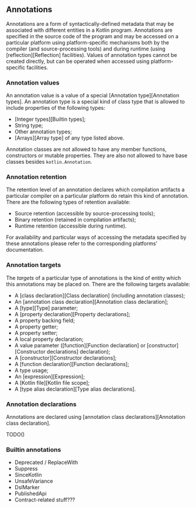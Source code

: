 ## Annotations

Annotations are a form of syntactically-defined metadata that may be associated with different entities in a Kotlin program.
Annotations are specified in the source code of the program and may be accessed on a particular platform using platform-specific mechanisms both by the compiler (and source-processing tools) and during runtime (using [reflection][Reflection] facilities).
Values of annotation types cannot be created directly, but can be operated when accessed using platform-specific facilities.

### Annotation values

An annotation value is a value of a special [Annotation type][Annotation types]. 
An annotation type is a special kind of class type that is allowed to include properties of the following types:

- [Integer types][Builtin types];
- String type;
- Other annotation types;
- [Arrays][Array type] of any type listed above.

Annotation classes are not allowed to have any member functions, constructors or mutable properties.
They are also not allowed to have base classes besides `kotlin.Annotation`.

### Annotation retention

The retention level of an annotation declares which compilation artifacts a particular compiler on a particular platform do retain this kind of annotation.
There are the following types of retention available:

- Source retention (accessible by source-processing tools);
- Binary retention (retained in compilation artifacts);
- Runtime retention (accessible during runtime).

For availability and particular ways of accessing the metadata specified by these annotations please refer to the corresponding platforms' documentation.

### Annotation targets

The *targets* of a particular type of annotations is the kind of entity which this annotations may be placed on. There are the following targets available:

- A [class declaration][Class declaration] (including annotation classes);
- An [annotation class declaration][Annotation class declaration];
- A [type][Type] parameter;
- A [property declaration][Property declarations];
- A property backing field;
- A property getter;
- A property setter;
- A local property declaration;
- A value parameter ([function][Function declaration] or [constructor][Constructor declarations] declaration);
- A [constructor][Constructor declarations];
- A [function declaration][Function declarations];
- A type usage;
- An [expression][Expression];
- A [Kotlin file][Kotlin file scope];
- A [type alias declaration][Type alias declarations].

### Annotation declarations

Annotations are declared using [annotation class declarations][Annotation class declaration].

TODO()

### Builtin annotations

* Deprecated / ReplaceWith
* Suppress
* SinceKotlin
* UnsafeVariance
* DslMarker
* PublishedApi
* Contract-related stuff???
